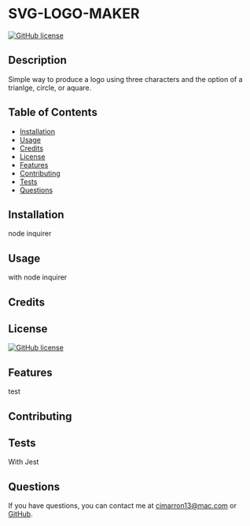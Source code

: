# SVG-LOGO-MAKER

  [![GitHub license](https://img.shields.io/badge/license-MIT-blue.svg)](https://opensource.org/licenses/MIT)

  ## Description
  Simple way to produce a logo using three characters and the option of a trianlge, circle, or aquare.

  ## Table of Contents
  - [Installation](#installation)
  - [Usage](#usage)
  - [Credits](#credits)
  - [License](#license)
  - [Features](#features)
  - [Contributing](#contibuting)
  - [Tests](#tests)
  - [Questions](#questions)

  ## Installation 
  node inquirer

  ## Usage
  with node inquirer

  ## Credits
  
  
  ## License
  [![GitHub license](https://img.shields.io/badge/license-MIT-blue.svg)](https://opensource.org/licenses/MIT)

  ## Features
  test

  ## Contributing
  

  ## Tests
  With Jest

  ## Questions
  If you have questions, you can contact me at [cimarron13@mac.com](mailto:cimarron13@mac.com) or <a href="https://github.com/cjenschke">GitHub</a>.